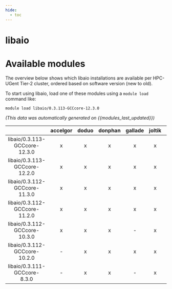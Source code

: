 ```yaml
---
hide:
  - toc
---
```


libaio
======

# Available modules


The overview below shows which libaio installations are available per HPC-UGent Tier-2 cluster, ordered based on software version (new to old).

To start using libaio, load one of these modules using a `module load` command like:

```shell
module load libaio/0.3.113-GCCcore-12.3.0
```

*(This data was automatically generated on {{modules_last_updated}})*  

| |accelgor|doduo|donphan|gallade|joltik|shinx|skitty|
| :---: | :---: | :---: | :---: | :---: | :---: | :---: | :---: |
|libaio/0.3.113-GCCcore-12.3.0|x|x|x|x|x|x|x|
|libaio/0.3.113-GCCcore-12.2.0|x|x|x|x|x|x|x|
|libaio/0.3.112-GCCcore-11.3.0|x|x|x|x|x|-|x|
|libaio/0.3.112-GCCcore-11.2.0|x|x|x|x|x|-|x|
|libaio/0.3.112-GCCcore-10.3.0|x|x|x|-|x|-|x|
|libaio/0.3.112-GCCcore-10.2.0|-|x|x|x|x|-|x|
|libaio/0.3.111-GCCcore-8.3.0|-|x|x|-|x|-|x|
